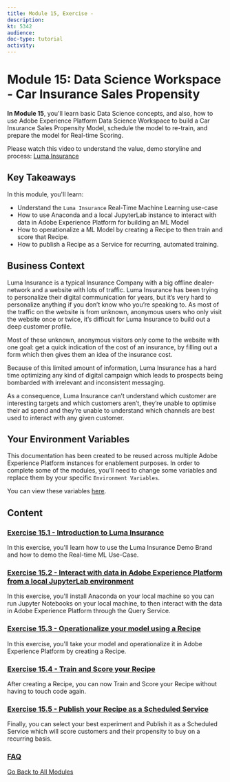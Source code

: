 ```yaml
---
title: Module 15, Exercise - 
description: 
kt: 5342
audience: 
doc-type: tutorial
activity: 
---
```


# Module 15: Data Science Workspace - Car Insurance Sales Propensity

**In Module 15**, you'll learn basic Data Science concepts, and also, how to use Adobe Experience Platform Data Science Workspace to build a Car Insurance Sales Propensity Model, schedule the model to re-train, and prepare the model for Real-time Scoring.

Please watch this video to understand the value, demo storyline and process: [Luma Insurance](http://bit.ly/lumainsurance)

## Key Takeaways

In this module, you'll learn:

- Understand the ``Luma Insurance`` Real-Time Machine Learning use-case
- How to use Anaconda and a local JupyterLab instance to interact with data in Adobe Experience Platform for building an ML Model
- How to operationalize a ML Model by creating a Recipe to then train and score that Recipe.
- How to publish a Recipe as a Service for recurring, automated training.

## Business Context

Luma Insurance is a typical Insurance Company with a big offline dealer-network and a website with lots of traffic.
Luma Insurance has been trying to personalize their digital communication for years, but it’s very hard to personalize anything if you don’t know who you’re speaking to. As most of the traffic on the website is from unknown, anonymous users who only visit the website once or twice, it’s difficult for Luma Insurance to build out a deep customer profile.

Most of these unknown, anonymous visitors only come to the website with one goal: get a quick indication of the cost of an insurance, by filling out a form which then gives them an idea of the insurance cost.

Because of this limited amount of information, Luma Insurance has a hard time optimizing any kind of digital campaign which leads to prospects being bombarded with irrelevant and inconsistent messaging.

As a consequence, Luma Insurance can’t understand which customer are interesting targets and which customers aren’t, they’re unable to optimise their ad spend and they’re unable to understand which channels are best used to interact with any given customer.

## Your Environment Variables

This documentation has been created to be reused across multiple Adobe Experience Platform instances for enablement purposes.
In order to complete some of the modules, you'll need to change some variables and replace them by your specific ``Environment Variables``.

You can view these variables [here](../../environment.md).

## Content

### [Exercise 15.1 - Introduction to Luma Insurance](./ex1.md)

In this exercise, you'll learn how to use the Luma Insurance Demo Brand and how to demo the Real-time ML Use-Case.

### [Exercise 15.2 - Interact with data in Adobe Experience Platform from a local JupyterLab environment](./ex2.md)

In this exercise, you'll install Anaconda on your local machine so you can run Jupyter Notebooks on your local machine, to then interact with the data in Adobe Experience Platform through the Query Service.

### [Exercise 15.3 - Operationalize your model using a Recipe](./ex3.md)

In this exercise, you'll take your model and operationalize it in Adobe Experience Platform by creating a Recipe.

### [Exercise 15.4 - Train and Score your Recipe](./ex4.md)

After creating a Recipe, you can now Train and Score your Recipe without having to touch code again.

### [Exercise 15.5 - Publish your Recipe as a Scheduled Service](./ex5.md)

Finally, you can select your best experiment and Publish it as a Scheduled Service which will score customers and their propensity to buy on a recurring basis.

### [FAQ](./qa.md)

[Go Back to All Modules](../../README.md)

